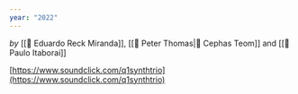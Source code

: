 ```yaml
---
year: "2022"
---
```

_by_ [[👤 Eduardo Reck Miranda]], [[👤 Peter Thomas|👤 Cephas Teom]] and [[👤 Paulo Itaborai]]

[https://www.soundclick.com/q1synthtrio](https://www.soundclick.com/q1synthtrio)
